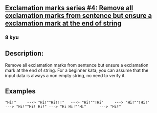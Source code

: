 <h2><a href=https://www.codewars.com/kata/57faf12b21c84b5ba30001b0/train/javascript target="_blank">Exclamation marks series #4: Remove all exclamation marks from sentence but ensure a exclamation mark at the end of string</a></h2><h3>8 kyu</h3><h2 id="description">Description:</h2><p>Remove all exclamation marks from sentence but ensure a exclamation mark at the end of string. For a beginner kata, you can assume that the input data is always a non empty string, no need to verify it.</p><h2 id="examples">Examples</h2><pre><code>"Hi!"     ---&gt; "Hi!""Hi!!!"   ---&gt; "Hi!""!Hi"     ---&gt; "Hi!""!Hi!"    ---&gt; "Hi!""Hi! Hi!" ---&gt; "Hi Hi!""Hi"      ---&gt; "Hi!"</code></pre>